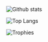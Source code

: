 ![Github stats](https://github-readme-stats.vercel.app/api?username=Sakrecoer&show_icons=true&include_all_commits=true)

![Top Langs](https://github-readme-stats.vercel.app/api/top-langs/?username=Sakrecoer&layout=compact)

![Trophies](https://github-profile-trophy.vercel.app/?username=Sakrecoer&column=4&&margin-w=5&margin-h=5&no-bg=true&no-frame=true&theme=flat)

<!--
**Sakrecoer/Sakrecoer** is a ✨ _special_ ✨ repository because its `README.md` (this file) appears on your GitHub profile.

Here are some ideas to get you started:

- 🔭 I’m currently working on ...
- 🌱 I’m currently learning ...
- 👯 I’m looking to collaborate on ...
- 🤔 I’m looking for help with ...
- 💬 Ask me about ...
- 📫 How to reach me: ...
- 😄 Pronouns: ...
- ⚡ Fun fact: ...
-->
